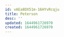 ```yaml
---
id: vAEa8DX51m-16HYvRcqju
title: Peterson
desc: ''
updated: 1644961726970
created: 1644961726970
---
```


